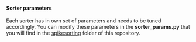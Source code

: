 #### Sorter parameters

Each sorter has in own set of parameters and needs to be tuned accordingly. You can modify these parameters in the **sorter_params.py** that you will find in the [spikesorting](./spykeline/spikesorting) folder of this repository.
